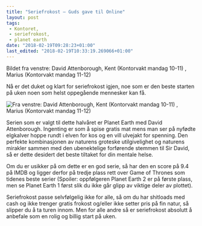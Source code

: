 ```yaml
---
title: "Seriefrokost – Guds gave til Online"
layout: post
tags: 
 - Kontoret,
 - seriefrokost,
 - planet earth
date: "2018-02-19T09:28:23+01:00"
last_edited: "2018-02-19T10:33:19.269066+01:00"
---
```

Bildet fra venstre: David Attenborough, Kent (Kontorvakt mandag 10-11) , Marius (Kontorvakt mandag 11-12)

Nå er det duket og klart for seriefrokost igjen, noe som er den beste starten på uken noen som helst oppegående mennesker kan få.

![Fra venstre: David Attenborough, Kent (Kontorvakt mandag 10-11) , Marius (Kontorvakt mandag 11-12)](https://online.ntnu.no/media/images/responsive/fe7c4da8-be6a-4df4-bcf1-d6b304abcd46.png)

Serien som er valgt til dette halvåret er Planet Earth med David Attenborough. Ingenting er som å spise gratis mat mens man ser på nyfødte elgkalver hoppe rundt i elven for kos og en vill ulvejakt for spenning. Den perfekte kombinasjonen av naturens groteske utilgivelighet og naturens mirakler sammen med den ubenektelige forførende stemmen til Sir David, så er dette desidert det beste tiltaket for din mentale helse. 

Om du er usikker på om dette er en god serie, så har den en score på 9.4 på IMDB og ligger derfor på tredje plass rett over Game of Thrones som tidenes beste serier (Spoiler: oppfølgeren Planet Earth 2 er på første plass, men se Planet Earth 1 først slik du ikke går glipp av viktige deler av plottet).  

Seriefrokost passe selvfølgelig ikke for alle, så om du har shitloads med cash og ikke trenger gratis frokost og/eller ikke setter pris på fin natur, så slipper du å ta turen innom. Men for alle andre så er seriefrokost absolutt å anbefale som en rolig og billig start på uken.